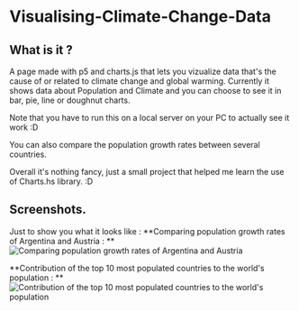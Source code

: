 # Visualising-Climate-Change-Data

## What is it ?
A page made with p5 and charts.js that lets you vizualize data that's the cause of  or related to climate change and global warming.
Currently it shows data about Population and Climate and you can choose to see it in bar, pie, line or doughnut charts.

Note that you have to run this on a local server on your PC to actually see it work :D

You can also compare the population growth rates between several countries.

Overall it's nothing fancy, just a small project that helped me learn the use of Charts.hs library. :D

## Screenshots.
Just to show you what it looks like :
**Comparing population growth rates of Argentina and Austria : **
![Comparing population growth rates of Argentina and Austria](https://i.imgur.com/zJGWDfe.png)

**Contribution of the top 10 most populated countries to the world's population : **
![Contribution of the top 10 most populated countries to the world's population](https://i.imgur.com/m3dEBPz.png)
